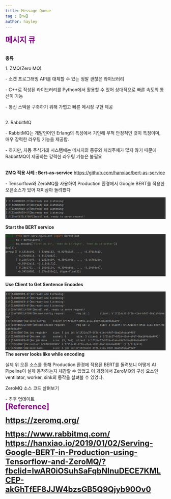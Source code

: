 ```yaml
---
title: Message Queue
tag : [nw]
author: hayley
---
```


<font size="5" color="purple"><b>메시지 큐</b></font>

<br><b>종류</b>
<p>1. ZMQ(Zero MQ)
<p>- 소켓 프로그래밍 API를 대체할 수 있는 정말 괜찮은 라이브러리
<p>- C++로 작성된 라이브러리를 Python에서 활용할 수 있어 상대적으로 빠른 속도의 통신이 가능
<p>- 통신 스택을 구축하기 위해 가볍고 빠른 메시징 구현 제공  
<br>
<br>  
<p>2. RabbitMQ 
<p>- RabbitMQ는 개발언어인 Erlang의 특성에서 기인해 무척 안정적인 것이 특징이며, 매우 강력한 라우팅 기능을 제공합. 
<p>- 하지만, 자동 주식거래 시스템에는 메시지의 종류와 처리주체가 많지 않기 때문에 RabbitMQ이 제공하는 강력한 라우팅 기능은 불필요  
<br>
<br>
<p><b>ZMQ 적용 사례 : Bert-as-service</b> <a href="https://github.com/hanxiao/bert-as-service">https://github.com/hanxiao/bert-as-service</a>
<p>- Tensorflow와 ZeroMQ를 사용하여 Production 환경에서 Google BERT를 적용한 오픈소스가 있어 재미삼아 돌려봤다    
<br>
<p><img src="https://github.com/hayleyshim/hayleyshim.github.io/blob/master/assets/images/projects/baas_server.PNG?raw=true">
<p><b>Start the BERT service</b> 
<br>
<p><img src="https://github.com/hayleyshim/hayleyshim.github.io/blob/master/assets/images/projects/baas_client.PNG?raw=true">  
<p><b>Use Client to Get Sentence Encodes</b>
<br>
<p><img src="https://github.com/hayleyshim/hayleyshim.github.io/blob/master/assets/images/projects/baas_server2.PNG?raw=true">  
<br><b>The server looks like while encoding</b>
<br>
<p>실제 위 오픈 소스를 통해 Production 환경에 적용된 BERT를 돌려보니 어떻게 AI Pipeline이 실제 동작하는지 체감할 수 있었고 이 과정에서 ZeroMQ의 구성 요소인 ventilator, worker, sink의 동작을 살펴볼 수 있었다. 
<br>
<p>ZeroMQ 소스 코드 살펴보기
<p>- 추후 업데이트  
<br> <font size="5" color="purple"><b>[Reference]
<p><a href="https://zeromq.org/">https://zeromq.org/
<p><a href="https://www.rabbitmq.com/">https://www.rabbitmq.com/
<a href="https://hanxiao.io/2019/01/02/Serving-Google-BERT-in-Production-using-Tensorflow-and-ZeroMQ/?fbclid=IwAR0iOSuhSaFqbNlnuDECE7KMLCEP-akGhTfEF8JJW4bzsGB5Q9Qjyb90Ov0">https://hanxiao.io/2019/01/02/Serving-Google-BERT-in-Production-using-Tensorflow-and-ZeroMQ/?fbclid=IwAR0iOSuhSaFqbNlnuDECE7KMLCEP-akGhTfEF8JJW4bzsGB5Q9Qjyb90Ov0</a>  
 


  
